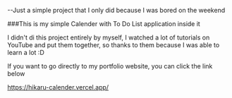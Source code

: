 --Just a simple project that I only did because I was bored on the weekend


###This is my simple Calender with To Do List application inside it

I didn't di this project entirely by myself, I watched a lot of tutorials on YouTube and put them together, so thanks to them because I was able to learn a lot :D

If you want to go directly to my portfolio website, you can click the link below

https://hikaru-calender.vercel.app/
